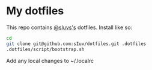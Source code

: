 # My dotfiles

This repo contains [@sluvs's](http://github.com/sIuv) dotfiles.
Install like so:

```bash
cd
git clone git@github.com:sIuv/dotfiles.git .dotfiles
.dotfiles/script/bootstrap.sh
```

Add any local changes to ~/.localrc
